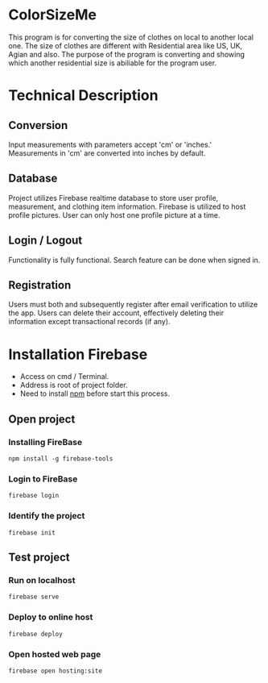 # ColorSizeMe
This program is for converting the size of clothes on local to another local one.
The size of clothes are different with Residential area like US, UK, Agian and also.
The purpose of the program is converting and showing which another residential size is abiliable for the program user.

# Technical Description
## Conversion ##
Input measurements with parameters accept 'cm' or 'inches.' Measurements in 'cm' are converted into inches by default.
## Database ##
Project utilizes Firebase realtime database to store user profile, measurement, and clothing item information. Firebase is utilized to host profile pictures. User can only host one profile picture at a time.
## Login / Logout ##
Functionality is fully functional. Search feature can be done when signed in.
## Registration ##
Users must both and subsequently register after email verification to utilize the app. Users can delete their account, effectively deleting their information except transactional records (if any).

# Installation Firebase #
  - Access on cmd / Terminal. 
  - Address is root of project folder.
  - Need to install [npm](https://www.npmjs.com/) before start this process.
   ## Open project ##
   ### Installing FireBase ###  
    npm install -g firebase-tools
   ###  Login to FireBase ###
    firebase login
   ###  Identify the project ### 
    firebase init
  ## Test project ##
  ###  Run on localhost ###
    firebase serve
  ###  Deploy to online host ###
    firebase deploy
  ###  Open hosted web page ###
    firebase open hosting:site
